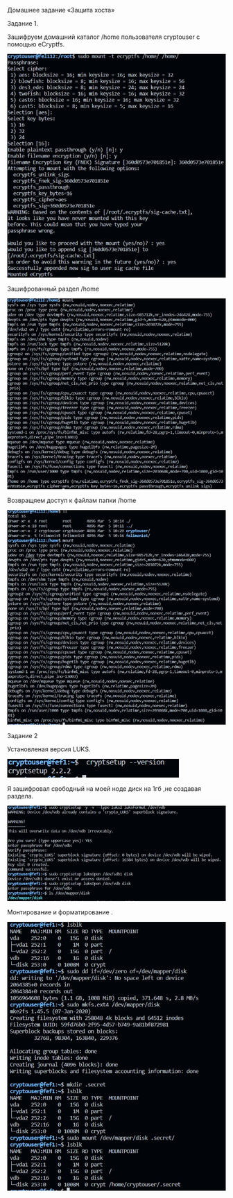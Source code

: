 Домашнее задание «Защита хоста» 

Задание 1.


Зашифруем домашний каталог /home пользователя cryptouser с помощью eCryptfs.

![slave](https://github.com/felimonist/13.2/blob/main/img/1.1.JPG)

Зашифрованный раздел /home

![slave](https://github.com/felimonist/13.2/blob/main/img/1.2.JPG)

Возвращяем доступ к файлам папки /home

![slave](https://github.com/felimonist/13.2/blob/main/img/1.3.JPG)


Задание 2


Установленая версия LUKS.

![slave](https://github.com/felimonist/13.2/blob/main/img/2.JPG)

Я зашифровал свободный на моей ноде диск на 1гб ,не создавая раздела.

![slave](https://github.com/felimonist/13.2/blob/main/img/2.1.JPG)

Монтирование и форматирование .

![slave](https://github.com/felimonist/13.2/blob/main/img/2.2.JPG)


